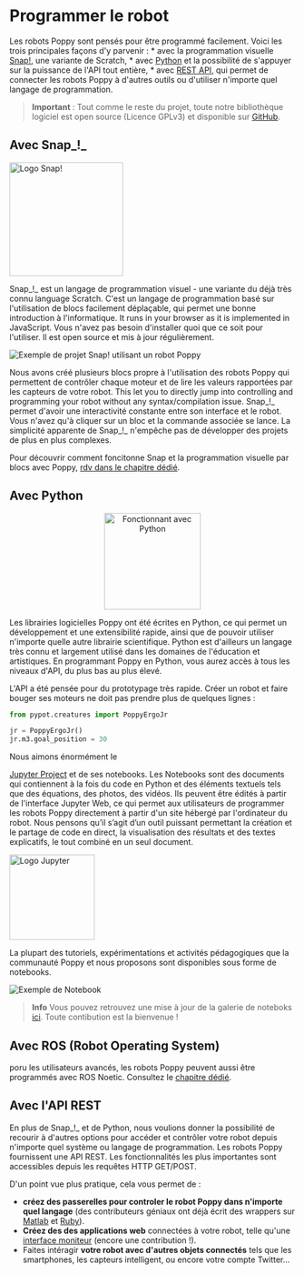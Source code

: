 # Programmer le robot

Les robots Poppy sont pensés pour être programmé facilement. Voici les trois principales façons d'y parvenir : * avec la programmation visuelle [Snap!](#using-snap), une variante de Scratch, * avec [Python](#using-python) et la possibilité de s'appuyer sur la puissance de l'API tout entière, * avec [REST API](#through-the-rest-api), qui permet de connecter les robots Poppy à d'autres outils ou d'utiliser n'importe quel langage de programmation.

> **Important** : Tout comme le reste du projet, toute notre bibliothèque logiciel est open source (Licence GPLv3) et disponible sur [GitHub](https://github.com/poppy-project).

## Avec Snap_!_

<img src="../img/logo/snap.png" alt="Logo Snap!" height="200" />

Snap_!_ est un langage de programmation visuel - une variante du déjà très connu language Scratch. C'est un langage de programmation basé sur l'utilisation de blocs facilement déplaçable, qui permet une bonne introduction à l'informatique. It runs in your browser as it is implemented in JavaScript. Vous n'avez pas besoin d'installer quoi que ce soit pour l'utiliser. Il est open source et mis à jour régulièrement.

![Exemple de projet Snap! utilisant un robot Poppy](../img/snap/presentation.png)

Nous avons créé plusieurs blocs propre à l'utilisation des robots Poppy qui permettent de contrôler chaque moteur et de lire les valeurs rapportées par les capteurs de votre robot. This let you to directly jump into controlling and programming your robot without any syntax/compilation issue. Snap_!_ permet d'avoir une interactivité constante entre son interface et le robot. Vous n'avez qu'à cliquer sur un bloc et la commande associée se lance. La simplicité apparente de Snap_!_ n'empêche pas de développer des projets de plus en plus complexes.

Pour découvrir comment foncitonne Snap et la programmation visuelle par blocs avec Poppy, [rdv dans le chapitre dédié](../programming/snap.md).

## Avec Python

<p style="text-align:center">
<img src="../img/logo/python.png" alt="Fonctionnant avec Python" height="170">
</p>

Les librairies logicielles Poppy ont été écrites en Python, ce qui permet un développement et une extensibilité rapide, ainsi que de pouvoir utiliser n'importe quelle autre librairie scientifique. Python est d'ailleurs un langage très connu et largement utilisé dans les domaines de l'éducation et artistiques. En programmant Poppy en Python, vous aurez accès à tous les niveaux d'API, du plus bas au plus élevé.

L'API a été pensée pour du prototypage très rapide. Créer un robot et faire bouger ses moteurs ne doit pas prendre plus de quelques lignes :

```python
from pypot.creatures import PoppyErgoJr

jr = PoppyErgoJr()
jr.m3.goal_position = 30
```

<!-- Note: "Notebook documents" or “notebooks”, all lower case --> Nous aimons énormément le 

[Jupyter Project](http://jupyter.org) et de ses notebooks. Les Notebooks sont des documents qui contiennent à la fois du code en Python et des éléments textuels tels que des équations, des photos, des vidéos. Ils peuvent être édités à partir de l'interface Jupyter Web, ce qui permet aux utilisateurs de programmer les robots Poppy directement à partir d'un site hébergé par l'ordinateur du robot. Nous pensons qu’il s’agit d’un outil puissant permettant la création et le partage de code en direct, la visualisation des résultats et des textes explicatifs, le tout combiné en un seul document.

<img src="../img/logo/jupyter.png" alt="Logo Jupyter" height="150" />

La plupart des tutoriels, expérimentations et activités pédagogiques que la communauté Poppy et nous proposons sont disponibles sous forme de notebooks.

![Exemple de Notebook](../img/notebook-example.png)

> **Info** Vous pouvez retrouvez une mise à jour de la galerie de noteboks [ici](../programming/notebooks.md). Toute contibution est la bienvenue !

## Avec ROS (Robot Operating System)

poru les utilisateurs avancés, les robots Poppy peuvent aussi être programmés avec ROS Noetic. Consultez le [chapitre dédié](../programming/ros.md).

## Avec l'API REST

En plus de Snap_!_ et de Python, nous voulions donner la possibilité de recourir à d'autres options pour accéder et contrôler votre robot depuis n'importe quel système ou langage de programmation. Les robots Poppy fournissent une API REST. Les fonctionnalités les plus importantes sont accessibles depuis les requêtes HTTP GET/POST.

D'un point vue plus pratique, cela vous permet de :

* **créez des passerelles pour controler le robot Poppy dans n'importe quel langage** (des contributeurs géniaux ont déjà écrit des wrappers sur [Matlab](https://github.com/joelortizsosa/Connection-Poppy-Matlab) et [Ruby](https://github.com/poppy-project/pypot/tree/master/samples/REST/ruby)).
* **Créez des des applications web** connectées à votre robot, telle qu'une [interface moniteur](https://github.com/poppy-project/poppy-monitor) (encore une contribution !).
* Faites intéragir **votre robot avec d'autres objets connectés** tels que les smartphones, les capteurs intelligent, ou encore votre compte Twitter...

